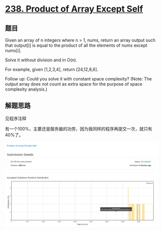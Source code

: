 # [238. Product of Array Except Self](https://leetcode.com/problems/product-of-array-except-self/)

## 题目
Given an array of n integers where n > 1, nums, return an array output such that output[i] is equal to the product of all the elements of nums except nums[i].

Solve it without division and in O(n).

For example, given [1,2,3,4], return [24,12,8,6].

Follow up:
Could you solve it with constant space complexity? (Note: The output array does not count as extra space for the purpose of space complexity analysis.)

## 解题思路

见程序注释

有一个100%，主要还是服务器的功劳，因为我同样的程序再提交一次，就只有40%了。

![100%](238.png)